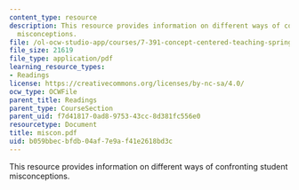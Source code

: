 ```yaml
---
content_type: resource
description: This resource provides information on different ways of confronting student
  misconceptions.
file: /ol-ocw-studio-app/courses/7-391-concept-centered-teaching-spring-2006/b059bbecbfdb04af7e9af41e2618bd3c_miscon.pdf
file_size: 21619
file_type: application/pdf
learning_resource_types:
- Readings
license: https://creativecommons.org/licenses/by-nc-sa/4.0/
ocw_type: OCWFile
parent_title: Readings
parent_type: CourseSection
parent_uid: f7d41817-0ad8-9753-43cc-8d381fc556e0
resourcetype: Document
title: miscon.pdf
uid: b059bbec-bfdb-04af-7e9a-f41e2618bd3c
---
```

This resource provides information on different ways of confronting student misconceptions.